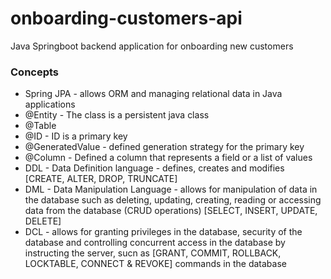 # onboarding-customers-api
Java Springboot backend application for onboarding new customers

### Concepts
* Spring JPA - allows ORM and managing relational data in Java applications
* @Entity - The class is a persistent java class
* @Table
* @ID - ID is a primary key
* @GeneratedValue - defined generation strategy for the primary key
* @Column - Defined a column that represents a field or a list of values
* DDL - Data Definition language - defines, creates and modifies [CREATE,  ALTER, DROP, TRUNCATE]
* DML - Data Manipulation Language - allows for manipulation of data in the database such as deleting, updating, creating, reading or accessing data from the database (CRUD operations) [SELECT, INSERT, UPDATE, DELETE]
* DCL - allows for granting privileges in the database, security of the database and controlling concurrent access in the database by instructing the server, sucn as [GRANT, COMMIT, ROLLBACK, LOCKTABLE, CONNECT & REVOKE] commands in the database